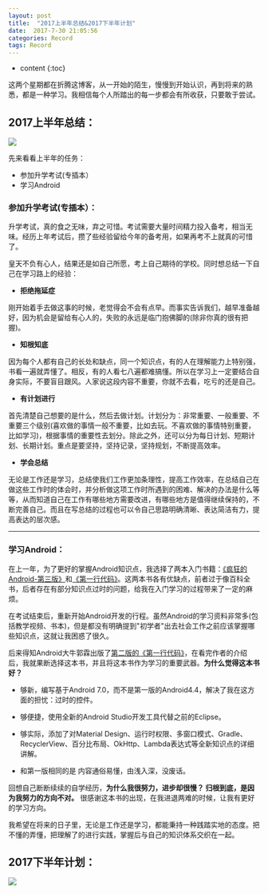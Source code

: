 ```yaml
---
layout: post
title:  "2017上半年总结&2017下半年计划"
date:  2017-7-30 21:05:56
categories: Record
tags: Record
---
```

* content
{:toc}

这两个星期都在折腾这博客，从一开始的陌生，慢慢到开始认识，再到将来的熟悉，都是一种学习。我相信每个人所踏出的每一步都会有所收获，只要敢于尝试。



## 2017上半年总结：

![](http://i.imgur.com/IbhAAwR.jpg)

先来看看上半年的任务：

- 参加升学考试(专插本）
- 学习Android

### 参加升学考试(专插本）：

升学考试，真的食之无味，弃之可惜。考试需要大量时间精力投入备考，相当无味。经历上年考试后，攒了些经验留给今年的备考用，如果再考不上就真的可惜了。

皇天不负有心人，结果还是如自己所愿，考上自己期待的学校。同时想总结一下自己在学习路上的经验：

- **拒绝拖延症**

刚开始着手去做这事的时候，老觉得会不会有点早。而事实告诉我们，越早准备越好，因为机会是留给有心人的，失败的永远是临门抱佛脚的(除非你真的很有把握)。


- **知根知底**

因为每个人都有自己的长处和缺点，同一个知识点，有的人在理解能力上特别强，书看一遍就弄懂了。相反，有的人看七八遍都难搞懂。所以在学习上一定要结合自身实际，不要盲目跟风。人家说这段内容不重要，你就不去看，吃亏的还是自己。


- **有计划进行**

首先清楚自己想要的是什么，然后去做计划。计划分为：非常重要、一般重要、不重要三个级别(喜欢做的事情一般不重要，比如去玩。不喜欢做的事情特别重要，比如学习)，根据事情的重要性去划分。除此之外，还可以分为每日计划、短期计划、长期计划。重点是要坚持，坚持记录，坚持规划，不断提高效率。


- **学会总结**

无论是工作还是学习，总结使我们工作更加条理性，提高工作效率，在总结自己在做这些工作时的体会时，并分析做这项工作时所遇到的困难、解决的办法是什么等等，从而知道自己在工作有哪些地方需要改进，有哪些地方是值得继续保持的，不断完善自己。而且在写总结的过程也可以令自己思路明确清晰、表达简洁有力，提高表达的层次感。



----------


### 学习Android：

在上一年，为了更好的掌握Android知识点，我选择了两本入门书籍：[《疯狂的Android-第三版》](https://baike.baidu.com/item/%E7%96%AF%E7%8B%82Android%E8%AE%B2%E4%B9%89/5874463?fr=aladdin)和[《第一行代码》](https://baike.baidu.com/item/%E7%AC%AC%E4%B8%80%E8%A1%8C%E4%BB%A3%E7%A0%81/18619612?fr=aladdin)。这两本书各有优缺点，前者过于像百科全书，后者存在有部分知识点过时的问题，给我在入门学习的过程带来了一定的麻烦。

在考试结束后，重新开始Android开发的行程。虽然Android的学习资料非常多(包括教学视频、书本)，但是都没有明确提到"初学者"出去社会工作之前应该掌握哪些知识点，这就让我困惑了很久。

后来得知Android大牛郭霖出版了[第二版的《第一行代码》](https://baike.baidu.com/item/%E7%AC%AC%E4%B8%80%E8%A1%8C%E4%BB%A3%E7%A0%81%EF%BC%88%E7%AC%AC2%E7%89%88%EF%BC%89/20365693?fr=aladdin)，在看完作者的介绍后，我就果断选择这本书，并且将这本书作为学习的重要武器。**为什么觉得这本书好？**


- 够新，编写基于Android 7.0，而不是第一版的Android4.4，解决了我在这方面的担忧：过时的控件。

- 够便捷，使用全新的Android Studio开发工具代替之前的Eclipse。

- 够实际，添加了对Material Design、运行时权限、多窗口模式、Gradle、RecyclerView、百分比布局、OkHttp、Lambda表达式等全新知识点的详细讲解。

- 和第一版相同的是 内容通俗易懂，由浅入深，没废话。


回想自己断断续续的自学经历，**为什么我很努力，进步却很慢？ 归根到底，是因为我努力的方向不对。** 很感谢这本书的出现，在我进退两难的时候，让我有更好的学习方向。


我希望在将来的日子里，无论是工作还是学习，都能秉持一种践踏实地的态度。把不懂的弄懂，把理解了的进行实践，掌握后与自己的知识体系交织在一起。



## 2017下半年计划：

![](http://i.imgur.com/ZWL78yd.jpg)






